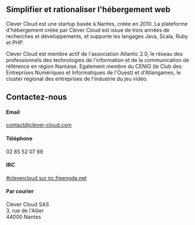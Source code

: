 ## Simplifier et rationaliser l'hébergement web

Clever Cloud est une startup basée à Nantes, créée en
2010\. La plateforme d'hébergement créée par Clever Cloud est issue de trois années de recherches et développements, et supporte les langages Java, Scala, Ruby et PHP.

Clever Cloud est membre actif de l'association Atlantic 2.0, le réseau des
professionnels des technologies de l'information et de la communication de
référence en région Nantaise. Egalement membre du CENIO (le Club des Entreprises
Numériques et Informatiques de l'Ouest) et d'Atlangames, le cluster régional des
entreprises de l'industrie du jeu vidéo.



## Contactez-nous
<div class="row">
  <div class="span4">
    <h4>Email</h4>
    <a href="mailto:contact@clever-cloud.com">contact@clever-cloud.com</a>
  </div>
  <div class="span4">
    <h4>Téléphone</h4>
    02 85 52 07 69
  </div>
  <div class="span4">
    <h4>IRC</h4>
    <a href="irc://irc.freenode.net:6667/clevercloud">#clevercloud sur irc.freenode.net</a>
  </div>
  <div class="span4">
    <h4>Par courier</h4>
    Clever Cloud SAS<br/>
    3, rue de l'Allier<br/>
    44000 Nantes
  </div>
</div>
